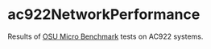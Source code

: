 # ac922NetworkPerformance

Results of [OSU Micro Benchmark](https://mvapich.cse.ohio-state.edu/benchmarks/) tests on AC922 systems.

